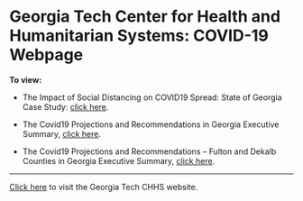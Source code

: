 # Georgia Tech Center for Health and Humanitarian Systems: COVID-19 Webpage

**To view:**
* The Impact of Social Distancing on COVID19 Spread: State of Georgia Case Study: [click here](<https://pkeskinocak.github.io/COVID19GA/>).

* The Covid19 Projections and Recommendations in Georgia Executive Summary, [click here](https://github.com/pkeskinocak/Center-for-Health-and-Humanitarian-Systems/wiki/Covid19-Projections-and-Recommendations-in-Georgia).

* The Covid19 Projections and Recommendations – Fulton and Dekalb Counties in Georgia Executive Summary, [click here](https://github.com/pkeskinocak/Center-for-Health-and-Humanitarian-Systems/wiki/Covid19-Projections-and-Recommendations-–-Fulton-and-Dekalb-Counties-in-Georgia).



***

[Click here](https://chhs.gatech.edu) to visit the Georgia Tech CHHS website.
